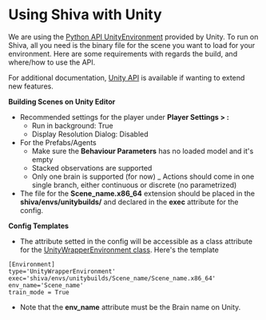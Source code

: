 # Using Shiva with Unity

We are using the [Python API UnityEnvironment](https://github.com/Unity-Technologies/ml-agents) provided by Unity. To run on Shiva, all you need is the binary file for the scene you want to load for your environment. Here are some requirements with regards the build, and where/how to use the API.

For additional documentation, [Unity API](https://github.com/Unity-Technologies/ml-agents/blob/master/docs/Python-API.md) is available if wanting to extend new features.

**Building Scenes on Unity Editor**
* Recommended settings for the player under **Player Settings > :**
  - Run in background: True
  - Display Resolution Dialog: Disabled
* For the Prefabs/Agents
  - Make sure the **Behaviour Parameters** has no loaded model and it's empty
  - Stacked observations are supported
  - Only one brain is supported (for now)
  _ Actions should come in one single branch, either continuous or discrete (no parametrized)
* The file for the **Scene_name.x86_64** extension should be placed in the **shiva/envs/unitybuilds/** and declared in the **exec** attribute for the config.

**Config Templates**
  - The attribute setted in the config will be accessible as a class attribute for the [UnityWrapperEnvironment class](https://github.com/nflux/Control-Tasks/blob/master/shiva/shiva/envs/UnityWrapperEnvironment.py).
Here's the template

```
[Environment]
type='UnityWrapperEnvironment'
exec='shiva/envs/unitybuilds/Scene_name/Scene_name.x86_64'
env_name='Scene_name'
train_mode = True
```

* Note that the **env_name** attribute must be the Brain name on Unity.
